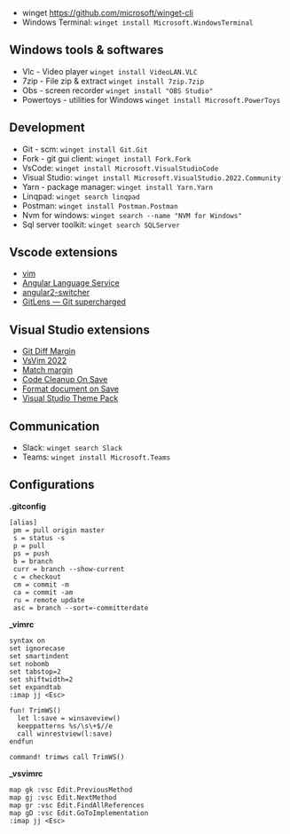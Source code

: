 - winget https://github.com/microsoft/winget-cli
- Windows Terminal: `winget install Microsoft.WindowsTerminal`

## Windows tools & softwares
- Vlc - Video player `winget install VideoLAN.VLC`
- 7zip - File zip & extract `winget install 7zip.7zip`
- Obs - screen recorder `winget install "OBS Studio"`
- Powertoys - utilities for Windows `winget install Microsoft.PowerToys`

## Development
 - Git - scm: `winget install Git.Git`
 - Fork - git gui client: `winget install Fork.Fork`
 - VsCode: `winget install Microsoft.VisualStudioCode`
 - Visual Studio: `winget install Microsoft.VisualStudio.2022.Community`
 - Yarn - package manager: `winget install Yarn.Yarn`
 - Linqpad: `winget search linqpad`
 - Postman: `winget install Postman.Postman`
 - Nvm for windows: `winget search --name "NVM for Windows"`
 - Sql server toolkit: `winget search SQLServer`
 
 ## Vscode extensions
 - [vim](https://marketplace.visualstudio.com/items?itemName=vscodevim.vim)
 - [Angular Language Service](https://marketplace.visualstudio.com/items?itemName=Angular.ng-template)
 - [angular2-switcher](https://marketplace.visualstudio.com/items?itemName=infinity1207.angular2-switcher)
 - [GitLens — Git supercharged](https://marketplace.visualstudio.com/items?itemName=eamodio.gitlens)
 
 ## Visual Studio extensions
 - [Git Diff Margin](https://marketplace.visualstudio.com/items?itemName=LaurentKempe.GitDiffMargin)
 - [VsVim 2022](https://marketplace.visualstudio.com/items?itemName=JaredParMSFT.VsVim2022Preview)
 - [Match margin](https://marketplace.visualstudio.com/items?itemName=VisualStudioPlatformTeam.MatchMargin2022)
 - [Code Cleanup On Save](https://marketplace.visualstudio.com/items?itemName=MadsKristensen.CodeCleanupOnSave)
 - [Format document on Save](https://marketplace.visualstudio.com/items?itemName=mynkow.FormatdocumentonSave&ssr=false#overview)
 - [Visual Studio Theme Pack](https://marketplace.visualstudio.com/items?itemName=idex.vsthemepack)
 
 ## Communication
 - Slack: `winget search Slack`
 - Teams: `winget install Microsoft.Teams`
 
 ## Configurations
 
 **.gitconfig**
 ```.gitconfig
[alias]
  pm = pull origin master
  s = status -s
  p = pull
  ps = push
  b = branch
  curr = branch --show-current
  c = checkout
  cm = commit -m
  ca = commit -am
  ru = remote update
  asc = branch --sort=-committerdate
```

**_vimrc**
```
syntax on
set ignorecase
set smartindent
set nobomb
set tabstop=2
set shiftwidth=2
set expandtab
:imap jj <Esc>

fun! TrimWS()
  let l:save = winsaveview()
  keeppatterns %s/\s\+$//e
  call winrestview(l:save)
endfun

command! trimws call TrimWS()
```

**_vsvimrc**
```
map gk :vsc Edit.PreviousMethod
map gj :vsc Edit.NextMethod
map gr :vsc Edit.FindAllReferences
map gD :vsc Edit.GoToImplementation
:imap jj <Esc>
```
